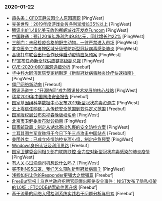 ### 2020-01-22

* [趣头条：CFO王静波因个人原因离职](https://www.pingwest.com/w/203438) [PingWest]
* [完美世界：2019年度游戏业务净利润增长35%以上](https://www.pingwest.com/w/203434) [PingWest]
* [腾讯出价1.48亿美元收购挪威游戏开发商Funcom](https://www.pingwest.com/w/203428) [PingWest]
* [中国联通：预计2019年净利约49.8亿元，同比增长约22%](https://www.pingwest.com/w/203425) [PingWest]
* [三部门：未经检疫合格的野生动物，一律严禁进入市场](https://www.pingwest.com/w/203421) [PingWest]
* [北京医务工作者按区域分级预防新型冠状病毒感染肺炎](https://www.pingwest.com/w/203417) [PingWest]
* [高德打车联合出行合作伙伴启动疫情应急预案](https://www.pingwest.com/w/203416) [PingWest]
* [FF宣布任命新全球供应链高级副总裁](https://www.pingwest.com/w/203411) [PingWest]
* [CVE-2020-0601漏洞详细分析](https://www.freebuf.com/vuls/225879.html) [Freebuf]
* [华中科大同济医院专家组制定《新型冠状病毒肺炎诊疗快速指南》](https://www.pingwest.com/w/203405) [PingWest]
* [僵尸网络新动向](https://www.freebuf.com/articles/network/224541.html) [Freebuf]
* [腾讯汤道生：“开源协同”成为腾讯技术发展的核心战略](https://www.pingwest.com/w/203403) [PingWest]
* [瑞星2019年中国网络安全报告](https://www.freebuf.com/articles/paper/225741.html) [Freebuf]
* [国家基因组科学数据中心发布2019新型冠状病毒资源库](https://www.pingwest.com/w/203401) [PingWest]
* [云上零信任网络：从传统安全范围到软件定义范围](https://www.freebuf.com/articles/network/224582.html) [Freebuf]
* [国家版权局公布央视春晚版权名单](https://www.pingwest.com/w/203396) [PingWest]
* [北京市卫健委发布就诊指南](https://www.pingwest.com/w/203394) [PingWest]
* [国家邮政局：制定从湖北寄出包裹的安全防控方案](https://www.pingwest.com/w/203393) [PingWest]
* [土耳其图兰军宣称将于今日下午三点攻击中国站点](https://www.freebuf.com/news/225962.html) [Freebuf]
* [美团外卖：已成立疫情防控专项小组，制定应急预案](https://www.pingwest.com/w/203391) [PingWest]
* [Windows身份认证及利用思路](https://www.freebuf.com/articles/system/224171.html) [Freebuf]
* [国家卫健委会同相关部门联防联控 全力应对新型冠状病毒感染的肺炎疫情](https://www.pingwest.com/w/203379) [PingWest]
* [有人关心过滴滴司机想说什么吗？](https://www.pingwest.com/a/203314) [PingWest]
* [买不到N95口罩，我们怎么预防新型冠状病毒？](https://www.pingwest.com/a/203351) [PingWest]
* [浅析如何让你的Responder更强大之增强篇](https://www.freebuf.com/sectool/224282.html) [Freebuf]
* [FreeBuf早报 | 乌克兰政府招聘官网曝出网络安全事件；NIST发布了隐私框架的1.0版；FTCODE勒索软件再升级](https://www.freebuf.com/news/225952.html) [Freebuf]
* [基于流量的网络入侵检测系统实践若干问题分析与思考](https://www.freebuf.com/articles/es/224574.html) [Freebuf]
